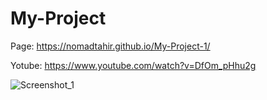 # My-Project
 
Page: https://nomadtahir.github.io/My-Project-1/

Yotube: https://www.youtube.com/watch?v=DfOm_pHhu2g

![Screenshot_1](https://user-images.githubusercontent.com/69795597/159029757-2f2b2364-de26-4cef-a36b-e0e9786b9223.png)

